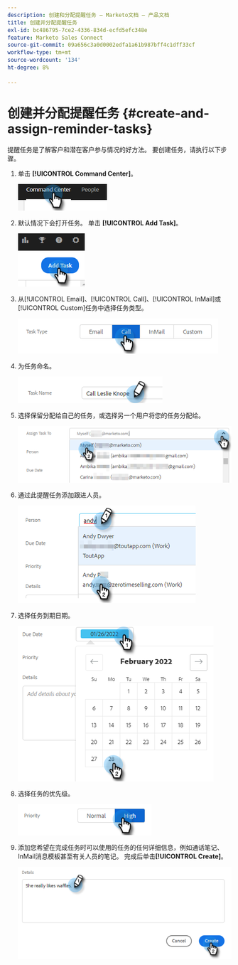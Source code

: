 ```yaml
---
description: 创建和分配提醒任务 — Marketo文档 — 产品文档
title: 创建并分配提醒任务
exl-id: bc486795-7ce2-4336-834d-ecfd5efc348e
feature: Marketo Sales Connect
source-git-commit: 09a656c3a0d0002edfa1a61b987bff4c1dff33cf
workflow-type: tm+mt
source-wordcount: '134'
ht-degree: 8%

---
```


# 创建并分配提醒任务 {#create-and-assign-reminder-tasks}

提醒任务是了解客户和潜在客户参与情况的好方法。 要创建任务，请执行以下步骤。

1. 单击 **[!UICONTROL Command Center]**。

   ![](assets/create-and-assign-reminder-tasks-1.png)

1. 默认情况下会打开任务。 单击 **[!UICONTROL Add Task]**。

   ![](assets/create-and-assign-reminder-tasks-2.png)

1. 从[!UICONTROL Email]、[!UICONTROL Call]、[!UICONTROL InMail]或[!UICONTROL Custom]任务中选择任务类型。

   ![](assets/create-and-assign-reminder-tasks-3.png)

1. 为任务命名。

   ![](assets/create-and-assign-reminder-tasks-4.png)

1. 选择保留分配给自己的任务，或选择另一个用户将您的任务分配给。

   ![](assets/create-and-assign-reminder-tasks-5.png)

1. 通过此提醒任务添加跟进人员。

   ![](assets/create-and-assign-reminder-tasks-6.png)

1. 选择任务到期日期。

   ![](assets/create-and-assign-reminder-tasks-7.png)

1. 选择任务的优先级。

   ![](assets/create-and-assign-reminder-tasks-8.png)

1. 添加您希望在完成任务时可以使用的任务的任何详细信息，例如通话笔记、InMail消息模板甚至有关人员的笔记。 完成后单击&#x200B;**[!UICONTROL Create]**。

   ![](assets/create-and-assign-reminder-tasks-9.png)
